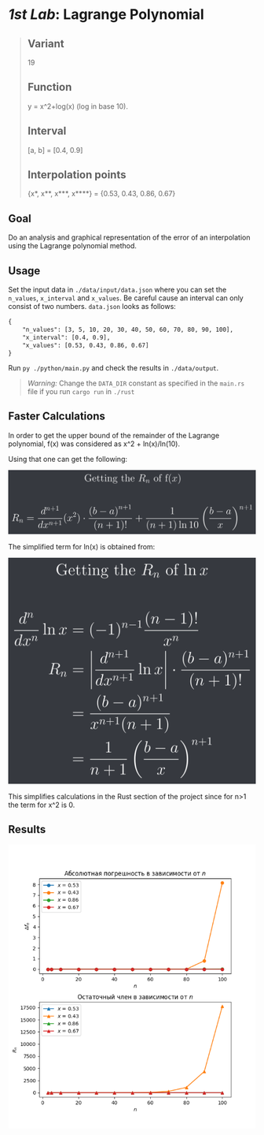 # _1st Lab_: Lagrange Polynomial

> ## Variant
>
> 19
>
> ## Function
>
> y = x^2+log(x) (log in base 10).
>
> ## Interval
>
> [a, b] = [0.4, 0.9]
>
> ## Interpolation points
>
> {x\*, x**, x\***, x\*\*\*\*} = {0.53, 0.43, 0.86, 0.67}

## Goal

Do an analysis and graphical representation of the error of an interpolation using the Lagrange polynomial method.

## Usage

Set the input data in `./data/input/data.json` where you can set the `n_values`, `x_interval` and `x_values`. Be careful cause an interval can only consist of two numbers. `data.json` looks as follows:

    {
        "n_values": [3, 5, 10, 20, 30, 40, 50, 60, 70, 80, 90, 100],
        "x_interval": [0.4, 0.9],
        "x_values": [0.53, 0.43, 0.86, 0.67]
    }

Run `py ./python/main.py` and check the results in `./data/output`.

> _Warning:_ Change the `DATA_DIR` constant as specified in the `main.rs` file if you run `cargo run` in `./rust`

## Faster Calculations

In order to get the upper bound of the remainder of the Lagrange polynomial, f(x) was considered as x^2 + ln(x)/ln(10).

Using that one can get the following:

![Rn of f(x)](math/Rn_of_f.png)

The simplified term for ln(x) is obtained from:

![Rn of ln(x)](math/Rn_of_lnx.png)

This simplifies calculations in the Rust section of the project since for n>1 the term for x^2 is 0.

## Results

![Results](data/output/general.png)
